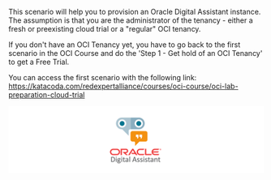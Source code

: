 
This scenario will help you to provision an Oracle Digital Assistant instance. 
The assumption is that you are the administrator of the tenancy - either a fresh or preexisting cloud trial or a "regular" OCI tenancy.

If you don't have an OCI Tenancy yet, you have to go back to the first scenario in the OCI Course and do the 'Step 1 - Get hold of an OCI Tenancy' to get a Free Trial.

You can access the first scenario with the following link:
https://katacoda.com/redexpertalliance/courses/oci-course/oci-lab-preparation-cloud-trial

![Oracle Digital Assistant Logo](assets/oda-sticker.png)

